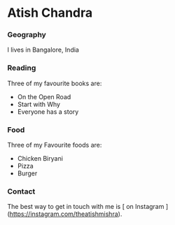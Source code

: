 # Atish Chandra

### Geography

I lives in Bangalore, India

### Reading

Three of my favourite books are:
- On the Open Road
- Start with Why
- Everyone has a story

### Food

Three of my Favourite foods are:
- Chicken Biryani
- Pizza
- Burger

### Contact

The best way to get in touch with me is [ on Instagram ] (https://instagram.com/theatishmishra).
